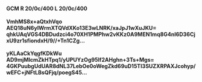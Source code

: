 #### GCM R 20/0c/400 L 20/0c/400
**VmhMS8x+aQtxhVqo**<br/>**AEQ18uN6yIWrmXTQVdXKo13E3wLNRK/xaJpJ1wXuJKU=**<br/>**qhkUAqVGS4DBDudzci4o70XH1PMPhw2vKKz0A9MEN1mq8G4nl6D36CjxU9zr1sfiondxH/9//+Tn1CZg...**<br/><br/>
**yKLAaCkYqgfKDkWu**<br/>**AD9mjMlcmZkHTpq1/yUPUYzOg95lf2AHghn+3Ts+Mgs=**<br/>**4GKPuubgUdUAR8dNL37LebOe0oWegZkd69uD15TI3SUZXRPAXJcohyp/wEFC+jNFtLBsQFjq/poegS45...**